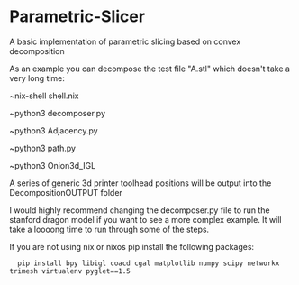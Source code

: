 # Parametric-Slicer
A basic implementation of parametric slicing based on convex decomposition

As an example you can decompose the test file "A.stl" which doesn't take a very long time:

~nix-shell shell.nix

  ~python3 decomposer.py
  
  ~python3 Adjacency.py
  
  ~python3 path.py
  
  ~python3 Onion3d_IGL

A series of generic 3d printer toolhead positions will be output into the DecompositionOUTPUT folder

I would highly recommend changing the decomposer.py file to run the stanford dragon model if you want to see a more complex example. It will take a loooong time to run through some of the steps.

If you are not using nix or nixos pip install the following packages:

      pip install bpy libigl coacd cgal matplotlib numpy scipy networkx trimesh virtualenv pyglet==1.5
      
